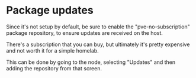 # Package updates

Since it's not setup by default, be sure to enable the "pve-no-subscription"
package repository, to ensure updates are received on the host.

There's a subscription that you can buy, but ultimately it's pretty expensive
and not worth it for a simple homelab.

This can be done by going to the node, selecting "Updates" and then adding the
repository from that screen.

